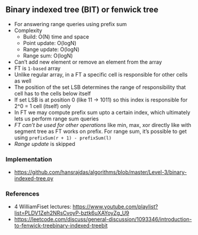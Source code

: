 ## Binary indexed tree (BIT) or fenwick tree
- For answering range queries using prefix sum
- Complexity
  - Build: O(N) time and space
  - Point update: O(logN)
  - Range update: O(logN)
  - Range sum: O(logN)
- Can’t add new element or remove an element from the array
- FT is `1-based` array
- Unlike regular array, in a FT a specific cell is responsible for other cells as well
- The position of the set LSB determines the range of responsibility that cell has to the cells below itself
- If set LSB is at position 0 (like 11 -> 1011) so this index is responsible for 2^0 = 1 cell (itself) only
- In FT we may compute prefix sum upto a certain index, which ultimately lets us perform range sum queries
- _FT can’t be used for other operations_ like min, max, xor directly like with segment tree as FT works on prefix. For range sum, it’s possible to get using `prefixSum(r + 1) - prefixSum(l)`
- _Range update_ is skipped

### Implementation
- https://github.com/hansrajdas/algorithms/blob/master/Level-3/binary-indexed-tree.py

### References
- 4 WilliamFiset lectures: https://www.youtube.com/playlist?list=PLDV1Zeh2NRsCvoyP-bztk6uXAYoyZg_U9
- https://leetcode.com/discuss/general-discussion/1093346/introduction-to-fenwick-treebinary-indexed-treebit
